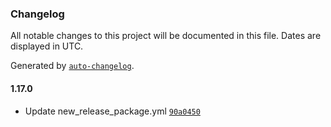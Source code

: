 ### Changelog

All notable changes to this project will be documented in this file. Dates are displayed in UTC.

Generated by [`auto-changelog`](https://github.com/CookPete/auto-changelog).

#### 1.17.0

- Update new_release_package.yml [`90a0450`](https://github.com/felipe-frade/github-actions-test-2/commit/90a0450320679c202c01d2a11feb5765bddc7c7e)
